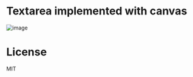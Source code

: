 # Textarea implemented with canvas

![image](https://user-images.githubusercontent.com/3132889/92318511-691c5f00-f048-11ea-94b4-ef1f53f1cf76.png)

# License

MIT

